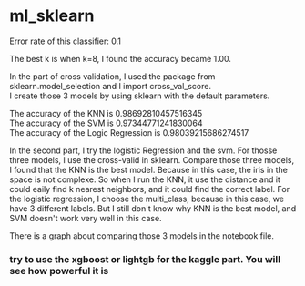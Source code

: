 # ml_sklearn

Error rate of this classifier: 0.1  

The best k is when k=8, I found the accuracy became 1.00.  

In the part of cross validation, I used the package from sklearn.model_selection and I import cross_val_score.  
I create those 3 models by using sklearn with the default parameters.  

The accuracy of the KNN is 0.98692810457516345  
The accuracy of the SVM is 0.97344771241830064  
The accuracy of the Logic Regression is 0.98039215686274517  

In the second part, I try the logistic Regression and the svm. For thosse three models, I use the cross-valid in sklearn. Compare those three models, I found that the KNN is the best model. Because in this case, the iris in the space is not complexe. So when I run the KNN, it use the distance and it could eaily find k nearest neighbors, and it could find the correct label. For the logistic regression, I choose the multi_class, because in this case, we have 3 different labels. But I still don't know why KNN is the best model, and SVM doesn't work very well in this case.  

There is a graph about comparing those 3 models in the notebook file.  



### try to use the xgboost or lightgb for the kaggle part. You will see how powerful it is
